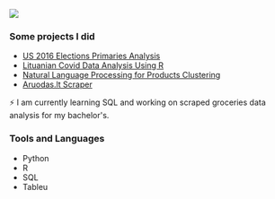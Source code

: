 ![](https://drive.google.com/uc?export=view&id=16r9nVScBXcwIqdf0gx-W2KtrIp3QiqOT)

### Some projects I did
- [US 2016 Elections Primaries Analysis](https://github.com/Deividasbu/US-2016-President-Elections)
- [Lituanian Covid Data Analysis Using R](https://github.com/Deividasbu/Covid-Data-Analysis-Using-R)
- [Natural Language Processing for Products Clustering](https://github.com/Deividasbu/NLP-for-Products-Clustering)
- [Aruodas.lt Scraper](https://github.com/Deividasbu/Scraper_Aruodas)

⚡ I am currently learning SQL and working on scraped groceries data analysis for my bachelor's. 

### Tools and Languages
- Python
- R 
- SQL
- Tableu

<!--
**Deividasbu/Deividasbu** is a ✨ _special_ ✨ repository because its `README.md` (this file) appears on your GitHub profile.

Here are some ideas to get you started:

- 🔭 I’m currently working on ...
- 🌱 I’m currently learning ...
- 👯 I’m looking to collaborate on ...
- 🤔 I’m looking for help with ...
- 💬 Ask me about ...
- 📫 How to reach me: ...
- 😄 Pronouns: ...
- ⚡ Fun fact: ...
-->
